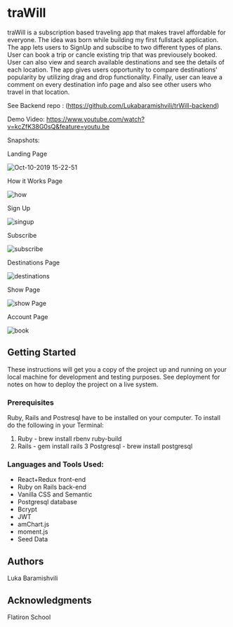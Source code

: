 # traWill

traWill is a subscription based traveling app that makes travel affordable for everyone. The idea was born while building my first fullstack application. The app lets users to SignUp and subscibe to two different types of plans. User can book a trip or cancle existing trip that was previousely booked. User can also view and search available destinations and see the details of each location. The app gives users opportunity to compare destinations' popularity by utilizing drag and drop functionality. Finally, user can leave a comment on every destination info page and also see other users who travel in that location. 
 
See Backend repo :  (https://github.com/Lukabaramishvili/trWill-backend)

Demo Video: https://www.youtube.com/watch?v=kcZfK38G0sQ&feature=youtu.be

Snapshots: 

Landing Page

![Oct-10-2019 15-22-51](https://user-images.githubusercontent.com/45564632/66599729-ea861b80-eb71-11e9-8a2a-d5520ccf5043.gif)

How it Works Page

![how](https://user-images.githubusercontent.com/45564632/66598419-01773e80-eb6f-11e9-8eac-9a531732d5d4.gif)

Sign Up 

![singup](https://user-images.githubusercontent.com/45564632/66598471-1eac0d00-eb6f-11e9-80bc-d3786e4291a2.gif)

Subscribe

![subscribe](https://user-images.githubusercontent.com/45564632/66598548-4307e980-eb6f-11e9-8164-786004feca27.gif)

Destinations Page

![destinations](https://user-images.githubusercontent.com/45564632/66598605-5fa42180-eb6f-11e9-97d2-c36ba9015196.gif)

Show Page

![show Page](https://user-images.githubusercontent.com/45564632/66598679-88c4b200-eb6f-11e9-9121-a5107b51dcb5.gif)

Account Page

![book](https://user-images.githubusercontent.com/45564632/66598715-a134cc80-eb6f-11e9-8820-c8af4041de5b.gif)

## Getting Started

These instructions will get you a copy of the project up and running on your local machine for development and testing purposes. See deployment for notes on how to deploy the project on a live system.

### Prerequisites

Ruby, Rails and Postresql have to be installed on your computer.
To install do the following in your Terminal:
1. Ruby -  brew install rbenv ruby-build
2. Rails - gem install rails
3 Postgresql - brew install postgresql



### Languages and Tools Used:

* React+Redux front-end
* Ruby on Rails back-end
* Vanilla CSS and Semantic
* Postgresql database
* Bcrypt
* JWT 
* amChart.js 
* moment.js
* Seed Data

## Authors

Luka Baramishvili

## Acknowledgments

Flatiron School
